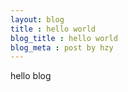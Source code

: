 ```yaml
---
layout: blog
title : hello world
blog_title : hello world
blog_meta : post by hzy
---
```

<p>hello blog</p>